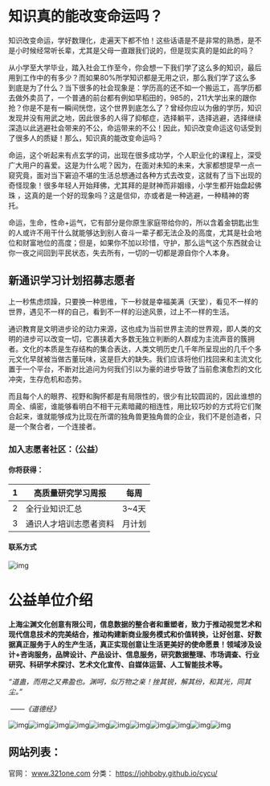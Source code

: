 # 知识真的能改变命运吗？

知识改变命运，学好数理化，走遍天下都不怕！这些话语是不是非常的熟悉，是不是小时候经常听长辈，尤其是父母一直跟我们说的，但是现实真的是如此的吗？

 

从小学至大学毕业，踏入社会工作至今，你会想一下我们学了这么多的知识，最后用到工作中的有多少？而如果80%所学知识都是无用之识，那么我们学了这么多到底是为了什么？当下很多的社会现象是：学历高的还不如一个搬运工，高学历都去做外卖员了，一个普通的前台都有例如早稻田的，985的，211大学出来的跟你抢？你是不是有一瞬间恍惚，这个世界到底怎么了？曾经你应以为傲的学历，知识发现并没有用武之地，因此很多的人得了抑郁症，选择躺平，选择逃避，选择继续深造以此逃避社会带来的不公，命运带来的不公！因此，知识改变命运这句话受到了很多人的质疑！那么，知识真的能改变命运吗？

 

命运，这个听起来有点玄学的词，出现在很多成功学，个人职业化的课程上，深受广大用户的喜爱。这是为什么呢？因为，在面对未知的未来，大家都想提早一点一窥究竟，面对当下窘迫不堪的生活总想通过各种方式去改变，这就有了当下出现的奇怪现象！很多年轻人开始拜佛，尤其拜的是财神而非姻缘，小学生都开始盘起佛珠 ，这真的是一个好的现象吗？这是信仰，亦或者是一种逃避，一种精神的寄托。

 

命运，生命，性命+运气，它有部分是你原生家庭带给你的，所以含着金钥匙出生的人或许不用干什么就能够达到别人奋斗一辈子都无法企及的高度，尤其是社会地位和财富地位的高度；但是，如果你不加以珍惜，守护，那么运气这个东西就会让你一夜之间回到平民状态，失去所有，一切的一切都是源自你个人本身。

## 新通识学习计划招募志愿者



上一秒焦虑烦躁，只要换一种思维，下一秒就是幸福美满（天堂），看见不一样的世界，遇见不一样的自己，看到不一样的沿途风景，过上不一样的生活。

通识教育是文明进步论的动力来源，这也成为当前世界主流的世界观，即人类的文明的进步可以改变一切，它裹挟着大多数无独立判断的人群成为主流声音的簇拥者。文化的本质是生存结构的集合表达，人类文明历史几千年所呈现出的几千个多元文化早就被当做古董玩味，这是巨大的缺失。我们应该将他们找回来和主流文化置于一个平台，不断对比追问为何我们引以为豪的进步导致了当前愈演愈烈的文化冲突，生存危机和态势。

而且每个人的眼界、视野和胸怀都是有局限性的，很少有比较圆润的，因此谁想的周全、缜密，谁能够看明白不相干元素暗藏的相连性，用比较巧妙的方式将它们聚合起来，谁就能够成为比现在所谓的独角兽更独角兽的企业，我们不是创造者，只是一个聚合者，一个连接者。

### 加入志愿者社区：（公益）

#### 你将获得：

| 1    | 高质量研究学习周报     | 每周   |
| ---- | ---------------------- | ------ |
| 2    | 全行业知识汇总         | 3~4天  |
| 3    | 通识人才培训志愿者资料 | 月计划 |

#### 联系方式

![img](https://foruda.gitee.com/images/1679982707095139748/3d9986e5_7729917.jpeg)

# 公益单位介绍

**上海尘渊文化创意有限公司，信息数据的整合者和重塑者，致力于推动视觉艺术和现代信息技术的完美结合，推动构建新商业服务模式和价值转换，让好创意、好数据真正服务于人的生产生活，真正实现创意让生活更美好的使命愿景！领域涉及设计+咨询服务，品牌设计、产品设计、信息服务，研究数据整理、市场调查、行业研究、科研学术探讨、艺术文化宣传、自媒体运营、人工智能技术等。**



*“道蛊，而用之又弗盈也。渊呵，似万物之亲！挫其锐，解其纷，和其光，同其尘。”*

​																																	*——《道德经》*



![img](https://kms-files.jiandaoyun.com/e2256aaf-48e7-48a4-94ba-6a3e71062f0e?e=1679990399&token=bM7UwVPyBBdPaleBZt21SWKzMylqPUpn-05jZlas:gB8y708uqWo906OY7JZIVNwu3Kc=)![img](https://kms-files.jiandaoyun.com/99b3c09a-e7d1-41d4-94c7-b0857f0de87e?e=1679990399&token=bM7UwVPyBBdPaleBZt21SWKzMylqPUpn-05jZlas:vNJCfUh8WVWw4E1eQys6C-xHHG4=)![img](https://kms-files.jiandaoyun.com/0d0a8ad0-25e1-40d6-879e-6ef383b4a2e4?e=1679990399&token=bM7UwVPyBBdPaleBZt21SWKzMylqPUpn-05jZlas:GM2WnNN2TxakNm_lqT4u_-_kzlU=)![img](https://kms-files.jiandaoyun.com/b14afa1b-5d7a-4288-a65c-7f2d82b4be66?e=1679990399&token=bM7UwVPyBBdPaleBZt21SWKzMylqPUpn-05jZlas:VDVEfC9MitsenL5n4KZGTCsF9LQ=)![img](https://kms-files.jiandaoyun.com/1847b352-8ce8-4c93-84d4-51bac2a519eb?e=1679990399&token=bM7UwVPyBBdPaleBZt21SWKzMylqPUpn-05jZlas:VyGurhcDTzdN2jahBIfoOAPboqE=)![img](https://kms-files.jiandaoyun.com/85e52e50-3a5d-4a47-98bb-4b100e1b0d46?e=1679990399&token=bM7UwVPyBBdPaleBZt21SWKzMylqPUpn-05jZlas:4IFC9VEAKDSMoMSQp0xRzBs2HcU=)![img](https://kms-files.jiandaoyun.com/e39b1e05-244e-4941-816c-32b7344bbfc2?e=1679990399&token=bM7UwVPyBBdPaleBZt21SWKzMylqPUpn-05jZlas:9qNUUvkhB-cUCEF_t12KtLOUWvg=)![img](https://kms-files.jiandaoyun.com/80bbdc63-f22e-45b2-9d91-7660c48d7679?e=1679990399&token=bM7UwVPyBBdPaleBZt21SWKzMylqPUpn-05jZlas:RRrWog2PRi3wxp6ldQC6pPofkQM=)![img](https://kms-files.jiandaoyun.com/c8828d81-d547-4a43-ab38-30af4f3f4752?e=1679990399&token=bM7UwVPyBBdPaleBZt21SWKzMylqPUpn-05jZlas:hPlQBwwQivoFLv4f56df0TpUf_k=)![img](https://kms-files.jiandaoyun.com/6df7eb4c-5b91-4bb3-a597-bfa6cbd0d74c?e=1679990399&token=bM7UwVPyBBdPaleBZt21SWKzMylqPUpn-05jZlas:iVDwNYIiD5E_4hS8nbM1gZXa9vI=)![img](https://kms-files.jiandaoyun.com/010d93b4-6d95-494a-9c9e-5217eaae0723?e=1679990399&token=bM7UwVPyBBdPaleBZt21SWKzMylqPUpn-05jZlas:sGkJUwfpmQMDIw5nNSCPJAgYXkE=)

## 网站列表：

官网：
www.321one.com
分类：
https://johboby.github.io/cycu/
